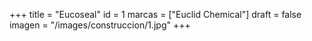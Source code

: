 +++
title = "Eucoseal"
id = 1
marcas = ["Euclid Chemical"]
draft = false
imagen = "/images/construccion/1.jpg"
+++

<!--more-->